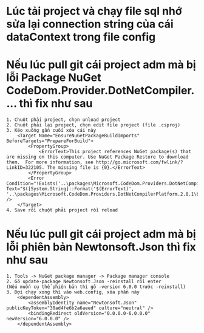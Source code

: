 # Lúc tải project và chạy file sql nhớ sửa lại connection string của cái dataContext trong file config

# Nếu lúc pull git cái project adm mà bị lỗi Package NuGet CodeDom.Provider.DotNetCompiler.... thì fix như sau
	1. Chuột phải project, chọn unload project
	2. Chuột phải lại project, chọn edit file project (file .csproj)
	3. Kéo xuống gần cuối xóa cái này 
		<Target Name="EnsureNuGetPackageBuildImports" BeforeTargets="PrepareForBuild">
			<PropertyGroup>
				<ErrorText>This project references NuGet package(s) that are missing on this computer. Use NuGet Package Restore to download them.  For more information, see http://go.microsoft.com/fwlink/?LinkID=322105. The missing file is {0}.</ErrorText>
			</PropertyGroup>
			<Error Condition="!Exists('..\packages\Microsoft.CodeDom.Providers.DotNetCompilerPlatform.2.0.1\build\net46\Microsoft.CodeDom.Providers.DotNetCompilerPlatform.props')" Text="$([System.String]::Format('$(ErrorText)', '..\packages\Microsoft.CodeDom.Providers.DotNetCompilerPlatform.2.0.1\build\net46\Microsoft.CodeDom.Providers.DotNetCompilerPlatform.props'))" />
		</Target>
	4. Save rồi chuột phải project rồi reload

# Nếu lúc pull git cái project adm mà bị lỗi phiên bản Newtonsoft.Json thì fix như sau

	1. Tools -> NuGet package manager -> Package manager console
	2. Gõ update-package Newtonsoft.Json -reinstall rồi enter
	(Nếu muốn cụ thể phiên bản thì gõ -version 6.0.0 trước -reinstall)
	3. Đợi chạy xong thì vào web.config, xóa phần này
		<dependentAssembly>
			<assemblyIdentity name="Newtonsoft.Json" publicKeyToken="30ad4fe6b2a6aeed" culture="neutral" />
			<bindingRedirect oldVersion="0.0.0.0-6.0.0.0" newVersion="6.0.0.0" />
		</dependentAssembly>
